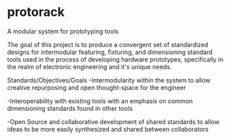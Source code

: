 # protorack
A modular system for prototyping tools

The goal of this project is to produce a convergent set of standardized designs for intermodular featuring, fixturing, and dimensioning standard tools used in the process of developing hardware prototypes, specifically in the realm of electronic engineering and it's unique needs.


Standards/Objectives/Goals
 -Intermodularity within the system to allow creative repurposing and open thought-space for the engineer

 -Interoperability with existing tools with an emphasis on common dimensioning standards found in other tools

 -Open Source and collaborative development of shared standards to allow ideas to be more easily synthesized and shared between collaborators




